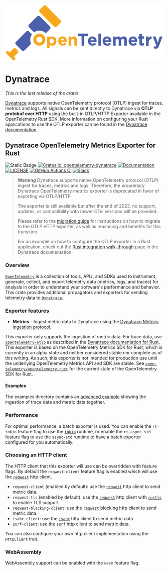 ![OpenTelemetry — An observability framework for cloud-native software.][splash]

[splash]: https://raw.githubusercontent.com/open-telemetry/opentelemetry-rust/main/assets/logo-text.png

# Dynatrace

*This is the last release of the crate!*

[Dynatrace](https://www.dynatrace.com/integrations/opentelemetry) supports native
OpenTelemetry protocol (OTLP) ingest for traces, metrics and logs.
All signals can be sent directly to Dynatrace via **OTLP protobuf over HTTP**
using the built-in OTLP/HTTP Exporter available in the OpenTelemetry Rust SDK.
More information on configuring your Rust applications to use the OTLP exporter can be found in the
[Dynatrace documentation](https://www.dynatrace.com/support/help/shortlink/otel-wt-rust).

## Dynatrace OpenTelemetry Metrics Exporter for Rust

![Static Badge](https://img.shields.io/badge/status-deprecated-orange)
[![Crates.io: opentelemetry-dynatrace](https://img.shields.io/crates/v/opentelemetry-dynatrace.svg)](https://crates.io/crates/opentelemetry-dynatrace)
[![Documentation](https://docs.rs/opentelemetry-dynatrace/badge.svg)](https://docs.rs/opentelemetry-dynatrace)
[![LICENSE](https://img.shields.io/crates/l/opentelemetry-dynatrace)](./LICENSE)
[![GitHub Actions CI](https://github.com/open-telemetry/opentelemetry-rust/workflows/CI/badge.svg)](https://github.com/open-telemetry/opentelemetry-rust/actions?query=workflow%3ACI+branch%3Amain)
[![Slack](https://img.shields.io/badge/slack-@cncf/otel/rust-brightgreen.svg?logo=slack)](https://cloud-native.slack.com/archives/C03GDP0H023)

> **Warning**
> Dynatrace supports native OpenTelemetry protocol (OTLP) ingest for traces, metrics and logs.
> Therefore, the proprietary Dynatrace OpenTelemetry metrics exporter is deprecated in favor of exporting via OTLP/HTTP.
>
> The exporter is still available but after the end of 2023, no support, updates, or compatibility with newer OTel versions will be provided.
>
> Please refer to the [migration guide](https://www.dynatrace.com/support/help/shortlink/migrating-dynatrace-metrics-exporter-otlp-exporter#migrate-applications) for instructions on how to migrate to the OTLP HTTP exporter, as well as reasoning and benefits for this transition.
>
> For an example on how to configure the OTLP exporter in a Rust application, check out the [Rust integration walk-through](https://www.dynatrace.com/support/help/shortlink/otel-wt-rust) page in the Dynatrace documentation.

### Overview

[`OpenTelemetry`] is a collection of tools, APIs, and SDKs used to instrument,
generate, collect, and export telemetry data (metrics, logs, and traces) for
analysis in order to understand your software's performance and behavior. This
crate provides additional propagators and exporters for sending telemetry data
to [`Dynatrace`].

### Exporter features

* **Metrics** - Ingest metric data to Dynatrace using the [Dynatrace Metrics ingestion protocol].

This exporter only supports the ingestion of metric data. For trace data, use
[`opentelemetry-otlp`] as described in the
[Dynatrace documentation for Rust]. This exporter is based on the OpenTelemetry
Metrics SDK for Rust, which is currently in an alpha state and neither
considered stable nor complete as of this writing. As such, this exporter is
not intended for production use until the underlying OpenTelemetry Metrics API
and SDK are stable. See [`open-telemetry/opentelemetry-rust`] for the current
state of the OpenTelemetry SDK for Rust.

[Dynatrace]: https://www.dynatrace.com/
[Dynatrace Metrics ingestion protocol]: https://www.dynatrace.com/support/help/how-to-use-dynatrace/metrics/metric-ingestion/metric-ingestion-protocol/
[Dynatrace documentation for Rust]: https://www.dynatrace.com/support/help/shortlink/opent-rust
[`open-telemetry/opentelemetry-rust`]: https://github.com/open-telemetry/opentelemetry-rust

#### Examples

The examples directory contains an [advanced example](../examples/dynatrace)
showing the ingestion of trace data and metric data together.

[`opentelemetry-otlp`]: https://crates.io/crates/opentelemetry-otlp
[`opentelemetry-dynatrace`]: https://crates.io/crates/opentelemetry-dynatrace

### Performance

For optimal performance, a batch exporter is used. You can enable the `rt-tokio`
feature flag to use the [`tokio`] runtime, or enable the `rt-async-std` feature
flag to use the [`async-std`] runtime to have a batch exporter configured for
you automatically.

[`tokio`]: https://tokio.rs
[`async-std`]: https://async.rs

### Choosing an HTTP client

The HTTP client that this exporter will use can be overridden with feature
flags. By default the `reqwest-client` feature flag is enabled which will use
the [`reqwest`] http client.

- `reqwest-client` (enabled by default): use the [`reqwest`] http client to send metric data.
- `reqwest-tls` (enabled by default): use the [`reqwest`] http client with [`rustls`] to enable TLS support.
- `reqwest-blocking-client`: use the [`reqwest`] blocking http client to send metric data.
- `isahc-client`: use the [`isahc`] http client to send metric data.
- `surf-client`: use the [`surf`] http client to send metric data.

You can also configure your own http client implementation using the `HttpClient` trait.

[`reqwest`]: https://docs.rs/reqwest/latest/reqwest/
[`rustls`]: https://docs.rs/rustls/latest/rustls/
[`isahc`]: https://docs.rs/isahc/latest/isahc/
[`surf`]: https://docs.rs/surf/latest/surf/

### WebAssembly

WebAssembly support can be enabled with the `wasm` feature flag.

[`Dynatrace`]: https://www.dynatrace.com/
[`OpenTelemetry`]: https://crates.io/crates/opentelemetry
